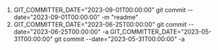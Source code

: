 1. GIT_COMMITTER_DATE="2023-09-01T00:00:00" git commit --date="2023-09-01T00:00:00" -m "readme"
2. GIT_COMMITTER_DATE="2023-06-25T00:00:00" git commit --date="2023-06-25T00:00:00" -a
GIT_COMMITTER_DATE="2023-05-31T00:00:00" git commit --date="2023-05-31T00:00:00" -a